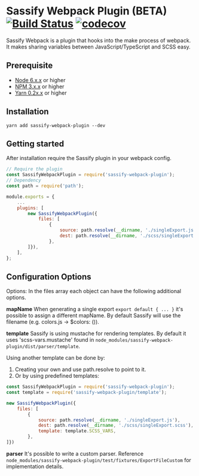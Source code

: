 # Sassify Webpack Plugin (BETA) [![Build Status](https://img.shields.io/travis/jesse-mm/sassify-webpack-plugin.svg?style=flat-square)](https://travis-ci.org/jesse-mm/sassify-webpack-plugin) [![codecov](https://img.shields.io/codecov/c/github/jesse-mm/sassify-webpack-plugin/master.svg?style=flat-square)](https://codecov.io/gh/jesse-mm/sassify-webpack-plugin)
Sassify Webpack is a plugin that hooks into the make process of webpack.
It makes sharing variables between JavaScript/TypeScript and SCSS easy.

## Prerequisite
- [Node 6.x.x](https://nodejs.org/en/download/) or higher
- [NPM 3.x.x](https://nodejs.org/en/download/) or higher
- [Yarn 0.2x.x](https://yarnpkg.com/en/docs/install) or higher

## Installation
```yarn add sassify-webpack-plugin --dev```

## Getting started
After installation require the Sassify plugin in your webpack config.

```javascript
// Require the plugin
const SassifyWebpackPlugin = require('sassify-webpack-plugin');
// Dependency
const path = require('path');

module.exports = {
	...
	plugins: [
		new SassifyWebpackPlugin({
			files: [
				{
					source: path.resolve(__dirname, './singleExport.js'),
					dest: path.resolve(__dirname, './scss/singleExport.scss'),
				},
		]}),
	],
};
```

## Configuration Options
Options:
In the files array each object can have the following additional options.

**mapName**
When generating a single export ```export default { ... }``` it's possible to assign a different mapName.
By default Sassify will use the filename (e.g. colors.js -> $colors: ()).

**template**
Sassify is using mustache for rendering templates. By default it uses 'scss-vars.mustache' found in
```node_modules/sassify-webpack-plugin/dist/parser/template```.

Using another template can be done by:
1) Creating your own and use path.resolve to point to it.
2) Or by using predefined templates:

```javascript
const SassifyWebpackPlugin = require('sassify-webpack-plugin');
const template = require('sassify-webpack-plugin/template');

new SassifyWebpackPlugin({
	files: [
		{
			source: path.resolve(__dirname, './singleExport.js'),
			dest: path.resolve(__dirname, './scss/singleExport.scss'),
			template: template.SCSS_VARS,
		},
]})
```

**parser**
It's possible to write a custom parser. Reference
```node_modules/sassify-webpack-plugin/test/fixtures/ExportFileCustom``` for implementation details.